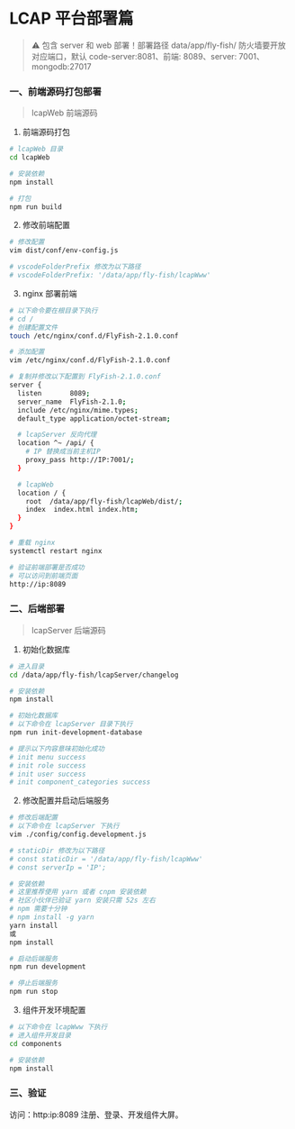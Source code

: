 # LCAP 平台部署篇

> ⚠️ 包含 server 和 web 部署！部署路径 data/app/fly-fish/
> 防火墙要开放对应端口，默认 code-server:8081、前端: 8089、server: 7001、mongodb:27017

### 一、前端源码打包部署

> lcapWeb 前端源码

1. 前端源码打包

```bash
# lcapWeb 目录
cd lcapWeb

# 安装依赖
npm install

# 打包
npm run build

```

2. 修改前端配置

```bash
# 修改配置
vim dist/conf/env-config.js

# vscodeFolderPrefix 修改为以下路径
# vscodeFolderPrefix: '/data/app/fly-fish/lcapWww'

```

3. nginx 部署前端

```bash
# 以下命令要在根目录下执行
# cd /
# 创建配置文件
touch /etc/nginx/conf.d/FlyFish-2.1.0.conf

# 添加配置
vim /etc/nginx/conf.d/FlyFish-2.1.0.conf

# 复制并修改以下配置到 FlyFish-2.1.0.conf
server {
  listen       8089;
  server_name  FlyFish-2.1.0;
  include /etc/nginx/mime.types;
  default_type application/octet-stream;

  # lcapServer 反向代理
  location ^~ /api/ {
    # IP 替换成当前主机IP
    proxy_pass http://IP:7001/;
  }

  # lcapWeb
  location / {
    root  /data/app/fly-fish/lcapWeb/dist/;
    index  index.html index.htm;
  }
}

# 重载 nginx
systemctl restart nginx

# 验证前端部署是否成功
# 可以访问到前端页面
http://ip:8089

```

### 二、后端部署

> lcapServer 后端源码

1. 初始化数据库

```bash
# 进入目录
cd /data/app/fly-fish/lcapServer/changelog

# 安装依赖
npm install

# 初始化数据库
# 以下命令在 lcapServer 目录下执行
npm run init-development-database

# 提示以下内容意味初始化成功
# init menu success
# init role success
# init user success
# init component_categories success

```

2. 修改配置并启动后端服务

```bash
# 修改后端配置
# 以下命令在 lcapServer 下执行
vim ./config/config.development.js

# staticDir 修改为以下路径
# const staticDir = '/data/app/fly-fish/lcapWww'
# const serverIp = 'IP';

# 安装依赖
# 这里推荐使用 yarn 或者 cnpm 安装依赖
# 社区小伙伴已验证 yarn 安装只需 52s 左右
# npm 需要十分钟
# npm install -g yarn
yarn install
或
npm install

# 启动后端服务
npm run development

# 停止后端服务
npm run stop

```

3. 组件开发环境配置

```bash
# 以下命令在 lcapWww 下执行
# 进入组件开发目录
cd components

# 安装依赖
npm install
```

### 三、验证

访问：http:ip:8089 注册、登录、开发组件大屏。
